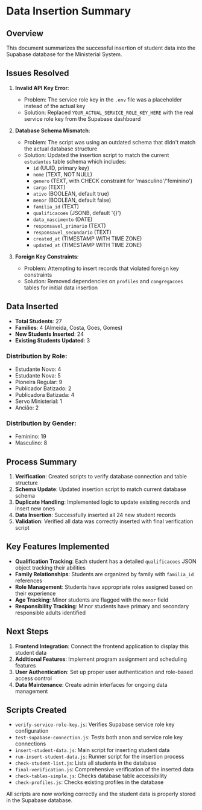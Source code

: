 # Data Insertion Summary

## Overview

This document summarizes the successful insertion of student data into the Supabase database for the Ministerial System.

## Issues Resolved

1. **Invalid API Key Error**: 
   - Problem: The service role key in the `.env` file was a placeholder instead of the actual key
   - Solution: Replaced `YOUR_ACTUAL_SERVICE_ROLE_KEY_HERE` with the real service role key from the Supabase dashboard

2. **Database Schema Mismatch**:
   - Problem: The script was using an outdated schema that didn't match the actual database structure
   - Solution: Updated the insertion script to match the current `estudantes` table schema which includes:
     - `id` (UUID, primary key)
     - `nome` (TEXT, NOT NULL)
     - `genero` (TEXT, with CHECK constraint for 'masculino'/'feminino')
     - `cargo` (TEXT)
     - `ativo` (BOOLEAN, default true)
     - `menor` (BOOLEAN, default false)
     - `familia_id` (TEXT)
     - `qualificacoes` (JSONB, default '{}')
     - `data_nascimento` (DATE)
     - `responsavel_primario` (TEXT)
     - `responsavel_secundario` (TEXT)
     - `created_at` (TIMESTAMP WITH TIME ZONE)
     - `updated_at` (TIMESTAMP WITH TIME ZONE)

3. **Foreign Key Constraints**:
   - Problem: Attempting to insert records that violated foreign key constraints
   - Solution: Removed dependencies on `profiles` and `congregacoes` tables for initial data insertion

## Data Inserted

- **Total Students**: 27
- **Families**: 4 (Almeida, Costa, Goes, Gomes)
- **New Students Inserted**: 24
- **Existing Students Updated**: 3

### Distribution by Role:
- Estudante Novo: 4
- Estudante Nova: 5
- Pioneira Regular: 9
- Publicador Batizado: 2
- Publicadora Batizada: 4
- Servo Ministerial: 1
- Ancião: 2

### Distribution by Gender:
- Feminino: 19
- Masculino: 8

## Process Summary

1. **Verification**: Created scripts to verify database connection and table structure
2. **Schema Update**: Updated insertion script to match current database schema
3. **Duplicate Handling**: Implemented logic to update existing records and insert new ones
4. **Data Insertion**: Successfully inserted all 24 new student records
5. **Validation**: Verified all data was correctly inserted with final verification script

## Key Features Implemented

- **Qualification Tracking**: Each student has a detailed `qualificacoes` JSON object tracking their abilities
- **Family Relationships**: Students are organized by family with `familia_id` references
- **Role Management**: Students have appropriate roles assigned based on their experience
- **Age Tracking**: Minor students are flagged with the `menor` field
- **Responsibility Tracking**: Minor students have primary and secondary responsible adults identified

## Next Steps

1. **Frontend Integration**: Connect the frontend application to display this student data
2. **Additional Features**: Implement program assignment and scheduling features
3. **User Authentication**: Set up proper user authentication and role-based access control
4. **Data Maintenance**: Create admin interfaces for ongoing data management

## Scripts Created

- `verify-service-role-key.js`: Verifies Supabase service role key configuration
- `test-supabase-connection.js`: Tests both anon and service role key connections
- `insert-student-data.js`: Main script for inserting student data
- `run-insert-student-data.js`: Runner script for the insertion process
- `check-student-list.js`: Lists all students in the database
- `final-verification.js`: Comprehensive verification of the inserted data
- `check-tables-simple.js`: Checks database table accessibility
- `check-profiles.js`: Checks existing profiles in the database

All scripts are now working correctly and the student data is properly stored in the Supabase database.